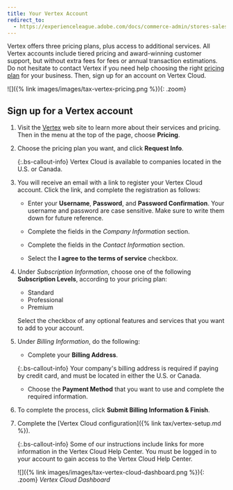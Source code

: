 ```yaml
---
title: Your Vertex Account
redirect_to:
  - https://experienceleague.adobe.com/docs/commerce-admin/stores-sales/site-store/taxes/taxes.html
---
```


Vertex offers three pricing plans, plus access to additional services. All Vertex accounts include tiered pricing and award-winning customer support, but without extra fees for fees or annual transaction estimations. Do not hesitate to contact Vertex if you need help choosing the right [pricing plan][1] for your business. Then, sign up for an account on Vertex Cloud.

![]({% link images/images/tax-vertex-pricing.png %}){: .zoom}

## Sign up for a Vertex account

1. Visit the [Vertex][2] web site to learn more about their services and pricing. Then in the menu at the top of the page, choose **Pricing**.

1. Choose the pricing plan you want, and click **Request Info**.

   {:.bs-callout-info}
   Vertex Cloud is available to companies located in the U.S. or Canada.

1. You will receive an email with a link to register your Vertex Cloud account. Click the link, and complete the registration as follows:

   - Enter your **Username**, **Password**, and **Password Confirmation**. Your username and password are case sensitive. Make sure to write them down for future reference.

   - Complete the fields in the _Company Information_ section.

   - Complete the fields in the _Contact Information_ section.

   - Select the **I agree to the terms of service** checkbox.

1. Under _Subscription Information_, choose one of the following **Subscription Levels**, according to your pricing plan:

   - Standard
   - Professional
   - Premium

   Select the checkbox of any optional features and services that you want to add to your account.

1. Under _Billing Information_, do the following:

   - Complete your **Billing Address**.

   {:.bs-callout-info}
   Your company's billing address is required if paying by credit card, and must be located in either the U.S. or Canada.

   - Choose the **Payment Method** that you want to use and complete the required information.

1. To complete the process, click **Submit Billing Information & Finish**.

1. Complete the [Vertex Cloud configuration]({% link tax/vertex-setup.md %}).

   {:.bs-callout-info}
   Some of our instructions include links for more information in the Vertex Cloud Help Center. You must be logged in to your account to gain access to the Vertex Cloud Help Center.

   ![]({% link images/images/tax-vertex-cloud-dashboard.png %}){: .zoom}
   _Vertex Cloud Dashboard_

[1]: https://www.vertexsmb.com/pricing/
[2]: https://www.vertexsmb.com/
